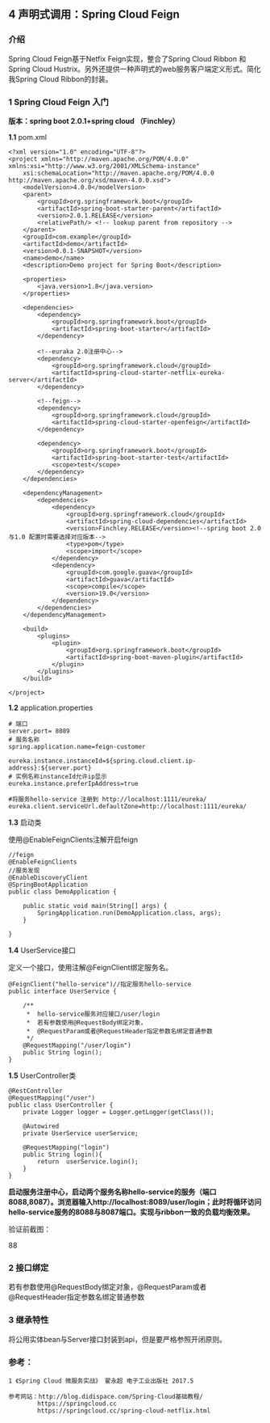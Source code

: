## 4 声明式调用：Spring Cloud Feign

### 介绍

Spring Cloud Feign基于Netfix Feign实现，整合了Spring Cloud Ribbon 和Spring Cloud Hustrix。另外还提供一种声明式的web服务客户端定义形式。简化我Spring Cloud Ribbon的封装。

### 1 Spring Cloud Feign 入门

**版本：spring boot 2.0.1+spring cloud （Finchley）**

**1.1** pom.xml

	<?xml version="1.0" encoding="UTF-8"?>
	<project xmlns="http://maven.apache.org/POM/4.0.0" xmlns:xsi="http://www.w3.org/2001/XMLSchema-instance"
		xsi:schemaLocation="http://maven.apache.org/POM/4.0.0 http://maven.apache.org/xsd/maven-4.0.0.xsd">
		<modelVersion>4.0.0</modelVersion>
		<parent>
			<groupId>org.springframework.boot</groupId>
			<artifactId>spring-boot-starter-parent</artifactId>
			<version>2.0.1.RELEASE</version>
			<relativePath/> <!-- lookup parent from repository -->
		</parent>
		<groupId>com.example</groupId>
		<artifactId>demo</artifactId>
		<version>0.0.1-SNAPSHOT</version>
		<name>demo</name>
		<description>Demo project for Spring Boot</description>
	
		<properties>
			<java.version>1.8</java.version>
		</properties>
	
		<dependencies>
			<dependency>
				<groupId>org.springframework.boot</groupId>
				<artifactId>spring-boot-starter</artifactId>
			</dependency>
	
			<!--euraka 2.0注册中心-->
			<dependency>
				<groupId>org.springframework.cloud</groupId>
				<artifactId>spring-cloud-starter-netflix-eureka-server</artifactId>
			</dependency>
	
			<!--feign-->
			<dependency>
				<groupId>org.springframework.cloud</groupId>
				<artifactId>spring-cloud-starter-openfeign</artifactId>
			</dependency>
	
			<dependency>
				<groupId>org.springframework.boot</groupId>
				<artifactId>spring-boot-starter-test</artifactId>
				<scope>test</scope>
			</dependency>
		</dependencies>
	
		<dependencyManagement>
			<dependencies>
				<dependency>
					<groupId>org.springframework.cloud</groupId>
					<artifactId>spring-cloud-dependencies</artifactId>
					<version>Finchley.RELEASE</version><!--spring boot 2.0 与1.0 配置时需要选择对应版本-->
					<type>pom</type>
					<scope>import</scope>
				</dependency>
				<dependency>
					<groupId>com.google.guava</groupId>
					<artifactId>guava</artifactId>
					<scope>compile</scope>
					<version>19.0</version>
				</dependency>
			</dependencies>
		</dependencyManagement>
	
		<build>
			<plugins>
				<plugin>
					<groupId>org.springframework.boot</groupId>
					<artifactId>spring-boot-maven-plugin</artifactId>
				</plugin>
			</plugins>
		</build>
	
	</project>

**1.2** application.properties

	# 端口
	server.port= 8089
	# 服务名称
	spring.application.name=feign-customer
	
	eureka.instance.instanceId=${spring.cloud.client.ip-address}:${server.port}
	# 实例名称instanceId允许ip显示
	eureka.instance.preferIpAddress=true
	
	#将服务hello-service 注册到 http://localhost:1111/eureka/
	eureka.client.serviceUrl.defaultZone=http://localhost:1111/eureka/

**1.3** 启动类

使用@EnableFeignClients注解开启feign

	//feign
	@EnableFeignClients
	//服务发现
	@EnableDiscoveryClient
	@SpringBootApplication
	public class DemoApplication {
	
		public static void main(String[] args) {
			SpringApplication.run(DemoApplication.class, args);
		}
	
	}

**1.4** UserService接口

定义一个接口，使用注解@FeignClient绑定服务名。

	@FeignClient("hello-service")//指定服务hello-service
	public interface UserService {
	
	    /**
	     *  hello-service服务对应接口/user/login
	     *  若有参数使用@RequestBody绑定对象，
	     *  @RequestParam或者@RequestHeader指定参数名绑定普通参数
	     */
	    @RequestMapping("/user/login")
	    public String login();
	}

**1.5** UserController类

	@RestController
	@RequestMapping("/user")
	public class UserController {
	    private Logger logger = Logger.getLogger(getClass());
	
	    @Autowired
	    private UserService userService;
	
	    @RequestMapping("login")
	    public String login(){
	        return  userService.login();
	    }
	}

**启动服务注册中心，启动两个服务名称hello-service的服务（端口8088,8087）。浏览器输入http://localhost:8089/user/login；此时将循环访问hello-service服务的8088与8087端口。实现与ribbon一致的负载均衡效果。**

验证前截图：

88

### 2 接口绑定

若有参数使用@RequestBody绑定对象，@RequestParam或者@RequestHeader指定参数名绑定普通参数

### 3 继承特性

将公用实体bean与Server接口封装到api，但是要严格参照开闭原则。

### 参考：

	1 《Spring Cloud 微服务实战》 翟永超 电子工业出版社 2017.5

    参考网站：http://blog.didispace.com/Spring-Cloud基础教程/
			https://springcloud.cc
			https://springcloud.cc/spring-cloud-netflix.html